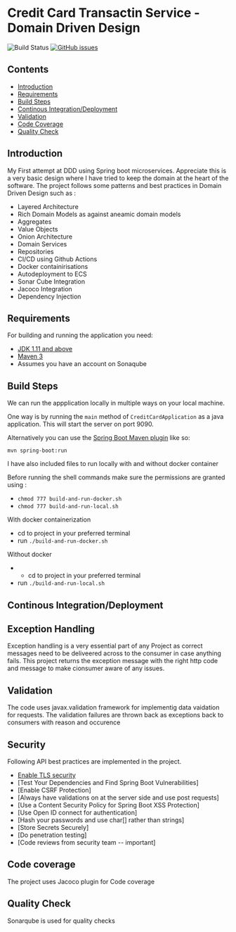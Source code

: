 # Credit Card Transactin Service  - Domain Driven Design


![Build Status](https://github.com/ecfghjp/credit-card-ddd/actions/workflows/credit-card-prod-ci-cd.yml/badge.svg) 
[![GitHub issues](https://img.shields.io/github/issues/ecfghjp/credit-card-ddd?style=plastic)](https://github.com/ecfghjp/credit-card-ddd/issues)


## Contents

  - [Introduction](#introduction)
  - [Requirements](#requirements)
  - [Build Steps](#build-steps)
  - [Continous Integration/Deployment](#continous-integration-deployment)
  - [Validation](#validation)
  - [Code Coverage](#code-coverage)
  - [Quality Check](#quality-check)
  
## Introduction
 
My First attempt at DDD using Spring boot microservices. Appreciate this is a very basic design where I have tried to keep the domain at the heart of the software.
The project follows some patterns and best practices in Domain Driven Design such as :

 - Layered Architecture
 - Rich Domain Models as against aneamic domain models
 - Aggregates
 - Value Objects
 - Onion Architecture
 - Domain Services
 - Repositories
 - CI/CD using Github Actions
 - Docker containirisations
 - Autodeployment to ECS 
 - Sonar Cube Integration
 - Jacoco Integration
 - Dependency Injection

## Requirements

For building and running the application you need:

- [JDK 1.11 and above](http://www.oracle.com/technetwork/java/javase/downloads/jdk8-downloads-2133151.html)
- [Maven 3](https://maven.apache.org)
- Assumes you have an account on Sonaqube



## Build Steps

We can run the appplication locally in multiple ways on your local machine.

One way is by running the `main` method of `CreditCardApplication` as a java application. This will start the server on port 9090.

Alternatively you can use the [Spring Boot Maven plugin](https://docs.spring.io/spring-boot/docs/current/reference/html/build-tool-plugins-maven-plugin.html) like so:

```shell
mvn spring-boot:run
```

I have also included files to run locally with and without docker container

Before running the shell commands make sure the permissions are granted using :

 - `chmod 777 build-and-run-docker.sh`
 - `chmod 777 build-and-run-local.sh`
 
With docker containerization 
 - cd to project in your preferred terminal 
 - run `./build-and-run-docker.sh`
 
Without docker
 -  - cd to project in your preferred terminal 
 - run `./build-and-run-local.sh`

## Continous Integration/Deployment


## Exception Handling
Exception handling is a very essential part of any Project as correct messages need to be deliveered across to the consumer in case anything fails.
This project returns the exception message with the right http code and message to make cionsumer aware of any issues.

## Validation
The code uses javax.validation framework for implementig data vaidation for requests.
The validation failures are thrown back as exceptions back to consumers with reason and occurence

## Security
Following API best practices are implemented in the project.
- [Enable TLS security](https://tools.ietf.org/html/rfc8446)
- [Test Your Dependencies and Find Spring Boot Vulnerabilities]
- [Enable CSRF Protection] 
- [Always have validations on at the server side and use post requests]
- [Use a Content Security Policy for Spring Boot XSS Protection]
- [Use Open ID connect for authentication]
- [Hash your passwords and use char[] rather than strings]
- [Store Secrets Securely]
- [Do penetration testing]
- [Code reviews from security team -- important]

## Code coverage
 
 The project uses Jacoco plugin for Code coverage
 
## Quality Check
 
 Sonarqube is used for quality checks
 





